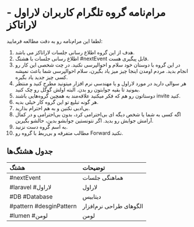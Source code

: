 # مرام‌نامه گروه تلگرام کاربران لاراول - لاراتاکز 

لطفا این مرام‌نامه رو به دقت مطالعه فرمایید:

1. هدف از این گروه اطلاع رسانی جلسات لاراتاکز می باشد.
2. اطلاع رسانی جلسات با هشتگ #nextEvent قابل پیگیری هست. 
3. در این گروه با دوستان خود سلام و احوالپرسی نکنید. در چت شخصی این کار رو انجام بدید. مردم اومدن اینجا چیز میز یاد بگیرن، سلام احوالپرسی شما باعث نمیشه کسی چیز جدید یاد بگیره.
4. هر سوالی دارید در مورد لاراول و یا مهندسی نرم افزار میتونید مطرح کنید و منتظر بمونید تا بقیه جوابتون رو بدن. البته اولش گوگل رو چک کنید.
5. دوستاتون رو هم که فکر میکنید علاقه‌مند به همچین گروه‌هایی باشند invite کنید.
6. هر گونه تبلیع تو این گروه کار خیلی بدیه.
7. بی‌ادبی نکنین و به هم احترام بذارید.
8. اگه کسی به شما یا شخص دیگه ای بی‌احترامی کرد، بدون بی‌احترامی و در کمال آرامش جوابش رو بدید. اگر نتونستین جوابشو بدین، حالشو بگیرین.
9. به اسم گروه دست نزنید.
10. مطالب متفرقه و بی‌ربط با گروه رو Forward نکنید.

## جدول هشتگ‌ها
هشتگ  |   توضیحات
:---|:---
‏#nextEvent | هماهنگی جلسات
‏#laravel #لاراول | لاراول
‏#DB #Database | دیتابیس
‏#pattern  #desginPattern | الگوهای طراحی نرم‌افزار
#lumen #لومن | لومن
